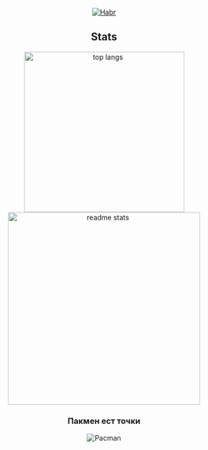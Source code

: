<div align="center">

[![Habr](https://img.shields.io/badge/Habr-77A2B6?style=for-the-badge&logo=habr&logoColor=white)](https://habr.com/ru/users/Laborant_Code/articles/)

<h2 align="center">Stats </h2>


<div align=center>
  <img width=325 align="center" src="https://github-readme-stats.vercel.app/api/top-langs/? username=Novelros&hide=HTML&langs_count=8&layout=compact&theme=react&border_radius=10&size_weight=0.5&count_weight=0.5&exclude_repo=github-readme-stats" alt="top langs" />
  <img width=390 src="https://github-readme-stats.vercel.app/api?username=Novelros&count_private=true&show_icons=true&theme=react&rank_icon=github&border_radius=10" alt="readme stats" />
  <br/>
</div>


### Пакмен ест точки
![Pacman](https://raw.githubusercontent.com/Novelros/Novelros/output/pacman.svg)
</div>
